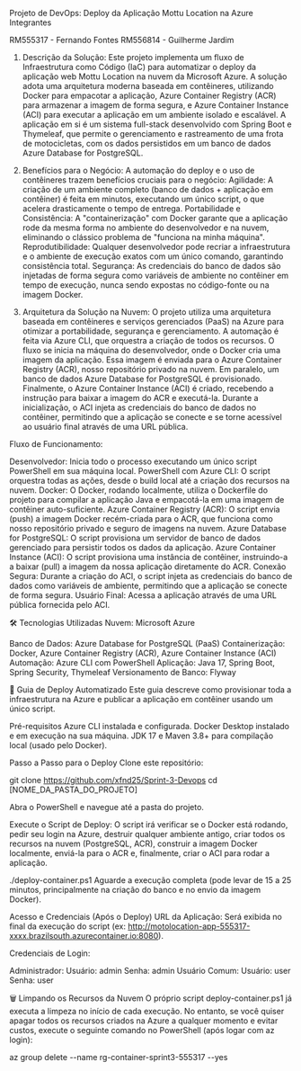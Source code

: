 Projeto de DevOps: Deploy da Aplicação Mottu Location na Azure
Integrantes

RM555317 - Fernando Fontes
RM556814 - Guilherme Jardim

1. Descrição da Solução:
Este projeto implementa um fluxo de Infraestrutura como Código (IaC) para automatizar o deploy da aplicação web Mottu Location na nuvem da Microsoft Azure. A solução adota uma arquitetura moderna baseada em contêineres, utilizando Docker para empacotar a aplicação, Azure Container Registry (ACR) para armazenar a imagem de forma segura, e Azure Container Instance (ACI) para executar a aplicação em um ambiente isolado e escalável.
A aplicação em si é um sistema full-stack desenvolvido com Spring Boot e Thymeleaf, que permite o gerenciamento e rastreamento de uma frota de motocicletas, com os dados persistidos em um banco de dados Azure Database for PostgreSQL.

2. Benefícios para o Negócio:
A automação do deploy e o uso de contêineres trazem benefícios cruciais para o negócio:
Agilidade: A criação de um ambiente completo (banco de dados + aplicação em contêiner) é feita em minutos, executando um único script, o que acelera drasticamente o tempo de entrega.
Portabilidade e Consistência: A "containerização" com Docker garante que a aplicação rode da mesma forma no ambiente do desenvolvedor e na nuvem, eliminando o clássico problema de "funciona na minha máquina".
Reprodutibilidade: Qualquer desenvolvedor pode recriar a infraestrutura e o ambiente de execução exatos com um único comando, garantindo consistência total.
Segurança: As credenciais do banco de dados são injetadas de forma segura como variáveis de ambiente no contêiner em tempo de execução, nunca sendo expostas no código-fonte ou na imagem Docker.

4. Arquitetura da Solução na Nuvem:
O projeto utiliza uma arquitetura baseada em contêineres e serviços gerenciados (PaaS) na Azure para otimizar a portabilidade, segurança e gerenciamento. A automação é feita via Azure CLI, que orquestra a criação de todos os recursos.
O fluxo se inicia na máquina do desenvolvedor, onde o Docker cria uma imagem da aplicação. Essa imagem é enviada para o Azure Container Registry (ACR), nosso repositório privado na nuvem. Em paralelo, um banco de dados Azure Database for PostgreSQL é provisionado.
Finalmente, o Azure Container Instance (ACI) é criado, recebendo a instrução para baixar a imagem do ACR e executá-la. Durante a inicialização, o ACI injeta as credenciais do banco de dados no contêiner, permitindo que a aplicação se conecte e se torne acessível ao usuário final através de uma URL pública.

Fluxo de Funcionamento:

Desenvolvedor: Inicia todo o processo executando um único script PowerShell em sua máquina local.
PowerShell com Azure CLI: O script orquestra todas as ações, desde o build local até a criação dos recursos na nuvem.
Docker: O Docker, rodando localmente, utiliza o Dockerfile do projeto para compilar a aplicação Java e empacotá-la em uma imagem de contêiner auto-suficiente.
Azure Container Registry (ACR): O script envia (push) a imagem Docker recém-criada para o ACR, que funciona como nosso repositório privado e seguro de imagens na nuvem.
Azure Database for PostgreSQL: O script provisiona um servidor de banco de dados gerenciado para persistir todos os dados da aplicação.
Azure Container Instance (ACI): O script provisiona uma instância de contêiner, instruindo-a a baixar (pull) a imagem da nossa aplicação diretamente do ACR.
Conexão Segura: Durante a criação do ACI, o script injeta as credenciais do banco de dados como variáveis de ambiente, permitindo que a aplicação se conecte de forma segura.
Usuário Final: Acessa a aplicação através de uma URL pública fornecida pelo ACI.

🛠️ Tecnologias Utilizadas
Nuvem: Microsoft Azure

Banco de Dados: Azure Database for PostgreSQL (PaaS)
Containerização: Docker, Azure Container Registry (ACR), Azure Container Instance (ACI)
Automação: Azure CLI com PowerShell
Aplicação: Java 17, Spring Boot, Spring Security, Thymeleaf
Versionamento de Banco: Flyway

🏁 Guia de Deploy Automatizado
Este guia descreve como provisionar toda a infraestrutura na Azure e publicar a aplicação em contêiner usando um único script.

Pré-requisitos
Azure CLI instalada e configurada.
Docker Desktop instalado e em execução na sua máquina.
JDK 17 e Maven 3.8+ para compilação local (usado pelo Docker).

Passo a Passo para o Deploy
Clone este repositório:

git clone https://github.com/xfnd25/Sprint-3-Devops
cd [NOME_DA_PASTA_DO_PROJETO]

Abra o PowerShell e navegue até a pasta do projeto.

Execute o Script de Deploy:
O script irá verificar se o Docker está rodando, pedir seu login na Azure, destruir qualquer ambiente antigo, criar todos os recursos na nuvem (PostgreSQL, ACR), construir a imagem Docker localmente, enviá-la para o ACR e, finalmente, criar o ACI para rodar a aplicação.

./deploy-container.ps1
Aguarde a execução completa (pode levar de 15 a 25 minutos, principalmente na criação do banco e no envio da imagem Docker).

Acesso e Credenciais (Após o Deploy)
URL da Aplicação: Será exibida no final da execução do script (ex: http://motolocation-app-555317-xxxx.brazilsouth.azurecontainer.io:8080).

Credenciais de Login:

Administrador:
Usuário: admin
Senha: admin
Usuário Comum:
Usuário: user
Senha: user

🗑️ Limpando os Recursos da Nuvem
O próprio script deploy-container.ps1 já executa a limpeza no início de cada execução. No entanto, se você quiser apagar todos os recursos criados na Azure a qualquer momento e evitar custos, execute o seguinte comando no PowerShell (após logar com az login):

az group delete --name rg-container-sprint3-555317 --yes

